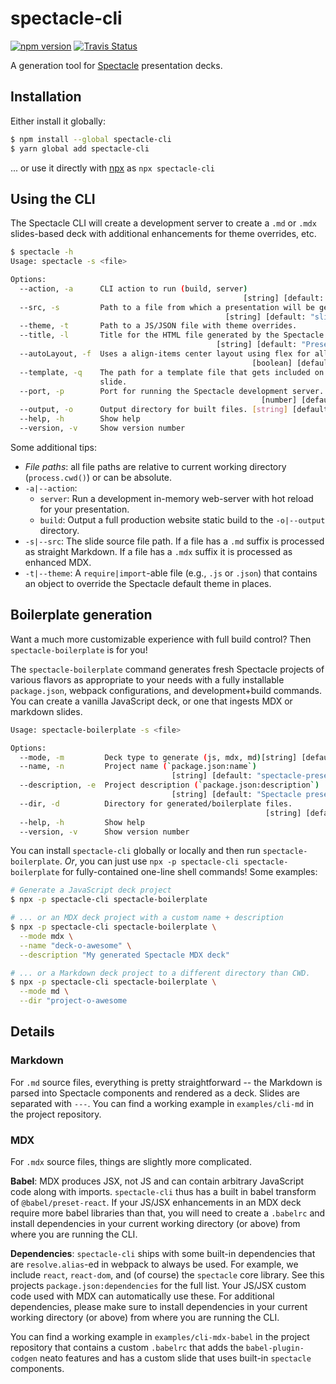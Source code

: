 spectacle-cli
=============

[![npm version][npm_img]][npm_site]
[![Travis Status][trav_img]][trav_site]

A generation tool for [Spectacle][] presentation decks.

## Installation

Either install it globally:

```sh
$ npm install --global spectacle-cli
$ yarn global add spectacle-cli
```

... or use it directly with [npx][] as `npx spectacle-cli`

## Using the CLI

The Spectacle CLI will create a development server to create a `.md` or `.mdx` slides-based deck with additional enhancements for theme overrides, etc.

```sh
$ spectacle -h
Usage: spectacle -s <file>

Options:
  --action, -a      CLI action to run (build, server)
                                                    [string] [default: "server"]
  --src, -s         Path to a file from which a presentation will be generated.
                                                [string] [default: "slides.mdx"]
  --theme, -t       Path to a JS/JSON file with theme overrides.        [string]
  --title, -l       Title for the HTML file generated by the Spectacle CLI.
                                              [string] [default: "Presentation"]
  --autoLayout, -f  Uses a align-items center layout using flex for all sides.
                                                      [boolean] [default: false]
  --template, -q    The path for a template file that gets included on each
                    slide.                                              [string]
  --port, -p        Port for running the Spectacle development server.
                                                        [number] [default: 3000]
  --output, -o      Output directory for built files. [string] [default: "dist"]
  --help, -h        Show help                                          [boolean]
  --version, -v     Show version number                                [boolean]
```

Some additional tips:

* _File paths_: all file paths are relative to current working directory (`process.cwd()`) or can be absolute.
* `-a|--action`:
    * `server`: Run a development in-memory web-server with hot reload for your presentation.
    * `build`: Output a full production website static build to the `-o|--output` directory.
* `-s|--src`: The slide source file path. If a file has a `.md` suffix is processed as straight Markdown. If a file has a `.mdx` suffix it is processed as enhanced MDX.
* `-t|--theme`: A `require|import`-able file (e.g., `.js` or `.json`) that contains an object to override the Spectacle default theme in places.

## Boilerplate generation

Want a much more customizable experience with full build control? Then `spectacle-boilerplate` is for you!

The `spectacle-boilerplate` command generates fresh Spectacle projects of various flavors as appropriate to your needs with a fully installable `package.json`, webpack configurations, and development+build commands. You can create a vanilla JavaScript deck, or one that ingests MDX or markdown slides.

```sh
Usage: spectacle-boilerplate -s <file>

Options:
  --mode, -m         Deck type to generate (js, mdx, md)[string] [default: "js"]
  --name, -n         Project name (`package.json:name`)
                                    [string] [default: "spectacle-presentation"]
  --description, -e  Project description (`package.json:description`)
                                    [string] [default: "Spectacle presentation"]
  --dir, -d          Directory for generated/boilerplate files.
                                                         [string] [default: "."]
  --help, -h         Show help                                         [boolean]
  --version, -v      Show version number                               [boolean]
```

You can install `spectacle-cli` globally or locally and then run `spectacle-boilerplate`. _Or_, you can just use `npx -p spectacle-cli spectacle-boilerplate` for fully-contained one-line shell commands! Some examples:

```sh
# Generate a JavaScript deck project
$ npx -p spectacle-cli spectacle-boilerplate

# ... or an MDX deck project with a custom name + description
$ npx -p spectacle-cli spectacle-boilerplate \
  --mode mdx \
  --name "deck-o-awesome" \
  --description "My generated Spectacle MDX deck"

# ... or a Markdown deck project to a different directory than CWD.
$ npx -p spectacle-cli spectacle-boilerplate \
  --mode md \
  --dir "project-o-awesome
```

## Details

### Markdown

For `.md` source files, everything is pretty straightforward -- the Markdown is parsed into Spectacle components and rendered as a deck. Slides are separated with `---`. You can find a working example in `examples/cli-md` in the project repository.

### MDX

For `.mdx` source files, things are slightly more complicated.

**Babel**: MDX produces JSX, not JS and can contain arbitrary JavaScript code along with imports. `spectacle-cli` thus has a built in babel transform of `@babel/preset-react`. If your JS/JSX enhancements in an MDX deck require more babel libraries than that, you will need to create a `.babelrc` and install dependencies in your current working directory (or above) from where you are running the CLI.

**Dependencies**: `spectacle-cli` ships with some built-in dependencies that are `resolve.alias`-ed in webpack to always be used. For example, we include `react`, `react-dom`, and (of course) the `spectacle` core library. See this projects `package.json:dependencies` for the full list. Your JS/JSX custom code used with MDX can automatically use these. For additional dependencies, please make sure to install dependencies in your current working directory (or above) from where you are running the CLI.

You can find a working example in `examples/cli-mdx-babel` in the project repository that contains a custom `.babelrc` that adds the `babel-plugin-codgen` neato features and has a custom slide that uses built-in `spectacle` components.

[npm_img]: https://badge.fury.io/js/spectacle-cli.svg
[npm_site]: http://badge.fury.io/js/spectacle-cli
[trav_img]: https://api.travis-ci.com/FormidableLabs/spectacle-cli.svg
[trav_site]: https://travis-ci.com/FormidableLabs/spectacle-cli

[Spectacle]: https://formidable.com/open-source/spectacle/
[npx]: https://www.npmjs.com/package/npx
